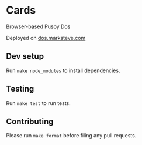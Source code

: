# Cards

Browser-based Pusoy Dos

Deployed on [dos.marksteve.com](https://dos.marksteve.com/)

## Dev setup

Run `make node_modules` to install dependencies.

## Testing

Run `make test` to run tests.

## Contributing

Please run `make format` before filing any pull requests.
